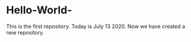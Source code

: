# Hello-World-
This is the first repository.
Today is July 13 2020.
Now we have created a new repository.
